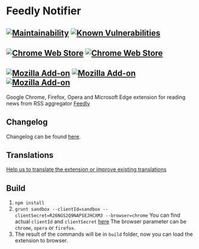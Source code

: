Feedly Notifier
===============

[![Maintainability](https://api.codeclimate.com/v1/badges/cc043ddadb231bfaa48b/maintainability)](https://codeclimate.com/github/olsh/Feedly-Notifier/maintainability)
[![Known Vulnerabilities](https://snyk.io/test/github/olsh/Feedly-Notifier/badge.svg)](https://snyk.io/test/github/olsh/Feedly-Notifier)
---

[![Chrome Web Store](https://img.shields.io/chrome-web-store/v/egikgfbhipinieabdmcpigejkaomgjgb)](https://chrome.google.com/webstore/detail/feedly-notifier/egikgfbhipinieabdmcpigejkaomgjgb)
[![Chrome Web Store](https://img.shields.io/chrome-web-store/users/egikgfbhipinieabdmcpigejkaomgjgb)](https://chrome.google.com/webstore/detail/feedly-notifier/egikgfbhipinieabdmcpigejkaomgjgb)
---

[![Mozilla Add-on](https://img.shields.io/amo/v/feedly-notifier)](https://addons.mozilla.org/en-US/firefox/addon/feedly-notifier/)
[![Mozilla Add-on](https://img.shields.io/amo/users/feedly-notifier)](https://addons.mozilla.org/en-US/firefox/addon/feedly-notifier/)
[![Mozilla Add-on](https://img.shields.io/amo/rating/feedly-notifier)](https://addons.mozilla.org/en-US/firefox/addon/feedly-notifier/)
---

Google Chrome, Firefox, Opera and Microsoft Edge extension for reading news from RSS aggregator [Feedly](https://feedly.com/)

## Changelog

Changelog can be found [here](https://github.com/olsh/Feedly-Notifier/releases).

## Translations

[Help us to translate the extension or improve existing translations](https://poeditor.com/join/project?hash=2fZxqOmDJo)

## Build

1. `npm install`
2. `grunt sandbox --clientId=sandbox --clientSecret=R26NGS2Q9NAPSEJHCXM3 --browser=chrome`
You can find actual `clientId` and `clientSecret` [here](https://groups.google.com/g/feedly-cloud)
The browser parameter can be `chrome`, `opera` or `firefox`.
3. The result of the commands will be in `build` folder, now you can load the extension to browser.
